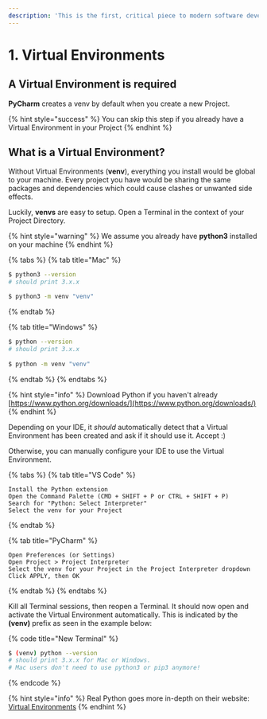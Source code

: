 ```yaml
---
description: 'This is the first, critical piece to modern software development with Python.'
---
```


# 1. Virtual Environments

## A Virtual Environment is required

**PyCharm** creates a venv by default when you create a new Project.

{% hint style="success" %}
You can skip this step if you already have a Virtual Environment in your Project
{% endhint %}

## What is a Virtual Environment? 

Without Virtual Environments \(**venv**\), everything you install would be global to your machine. Every project you have would be sharing the same packages and dependencies which could cause clashes or unwanted side effects.

Luckily, **venvs** are easy to setup. Open a Terminal in the context of your Project Directory.

{% hint style="warning" %}
We assume you already have **python3** installed on your machine
{% endhint %}

{% tabs %}
{% tab title="Mac" %}
```bash
$ python3 --version
# should print 3.x.x

$ python3 -m venv "venv"
```
{% endtab %}

{% tab title="Windows" %}
```bash
$ python --version
# should print 3.x.x
 
$ python -m venv "venv"
```
{% endtab %}
{% endtabs %}

{% hint style="info" %}
Download Python if you haven't already [https://www.python.org/downloads/](https://www.python.org/downloads/)
{% endhint %}

Depending on your IDE, it _should_ automatically detect that a Virtual Environment has been created and ask if it should use it. Accept :\)

Otherwise, you can manually configure your IDE to use the Virtual Environment.

{% tabs %}
{% tab title="VS Code" %}
```text
Install the Python extension
Open the Command Palette (CMD + SHIFT + P or CTRL + SHIFT + P)
Search for "Python: Select Interpreter"
Select the venv for your Project
```
{% endtab %}

{% tab title="PyCharm" %}
```
Open Preferences (or Settings)
Open Project > Project Interpreter
Select the venv for your Project in the Project Interpreter dropdown
Click APPLY, then OK
```
{% endtab %}
{% endtabs %}

Kill all Terminal sessions, then reopen a Terminal. It should now open and activate the Virtual Environment automatically. This is indicated by the **\(venv\)** prefix as seen in the example below:

{% code title="New Terminal" %}
```bash
$ (venv) python --version
# should print 3.x.x for Mac or Windows.
# Mac users don't need to use python3 or pip3 anymore!

```
{% endcode %}

{% hint style="info" %}
Real Python goes more in-depth on their website: [Virtual Environments](https://realpython.com/python-virtual-environments-a-primer/)
{% endhint %}

